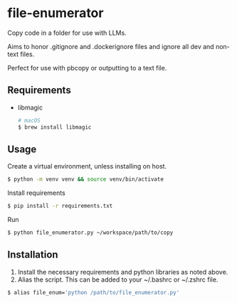 # file-enumerator

Copy code in a folder for use with LLMs.

Aims to honor .gitignore and .dockerignore files and ignore all dev and non-text files.

Perfect for use with pbcopy or outputting to a text file.

## Requirements

- libmagic
  ```bash
  # macOS
  $ brew install libmagic
  ```

## Usage

Create a virtual environment, unless installing on host.

```bash
$ python -m venv venv && source venv/bin/activate
```

Install requirements

```bash
$ pip install -r requirements.txt
```

Run

```bash
$ python file_enumerator.py ~/workspace/path/to/copy
```

## Installation

1. Install the necessary requirements and python libraries as noted above.
2. Alias the script. This can be added to your ~/.bashrc or ~/.zshrc file.

```bash
$ alias file_enum='python /path/to/file_enumerator.py'
```
